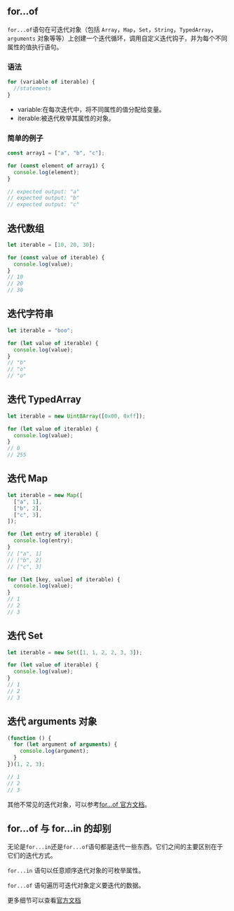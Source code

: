 ## for...of

`for...of`语句在可迭代对象（包括 `Array`，`Map`，`Set`，`String`，`TypedArray`，`arguments` 对象等等）上创建一个迭代循环，调用自定义迭代钩子，并为每个不同属性的值执行语句。

### 语法

```ts
for (variable of iterable) {
  //statements
}
```

- variable:在每次迭代中，将不同属性的值分配给变量。
- iterable:被迭代枚举其属性的对象。

### 简单的例子

```ts
const array1 = ["a", "b", "c"];

for (const element of array1) {
  console.log(element);
}

// expected output: "a"
// expected output: "b"
// expected output: "c"
```

## 迭代数组

```ts
let iterable = [10, 20, 30];

for (const value of iterable) {
  console.log(value);
}
// 10
// 20
// 30
```

## 迭代字符串

```ts
let iterable = "boo";

for (let value of iterable) {
  console.log(value);
}
// "b"
// "o"
// "o"
```

## 迭代 TypedArray

```ts
let iterable = new Uint8Array([0x00, 0xff]);

for (let value of iterable) {
  console.log(value);
}
// 0
// 255
```

## 迭代 Map

```ts
let iterable = new Map([
  ["a", 1],
  ["b", 2],
  ["c", 3],
]);

for (let entry of iterable) {
  console.log(entry);
}
// ["a", 1]
// ["b", 2]
// ["c", 3]

for (let [key, value] of iterable) {
  console.log(value);
}
// 1
// 2
// 3
```

## 迭代 Set

```ts
let iterable = new Set([1, 1, 2, 2, 3, 3]);

for (let value of iterable) {
  console.log(value);
}
// 1
// 2
// 3
```

## 迭代 arguments 对象

```ts
(function () {
  for (let argument of arguments) {
    console.log(argument);
  }
})(1, 2, 3);

// 1
// 2
// 3
```

其他不常见的迭代对象，可以参考[for...of 官方文档](https://developer.mozilla.org/zh-CN/docs/Web/JavaScript/Reference/Statements/for...of)。

## for...of 与 for...in 的却别

无论是`for...in`还是`for...of`语句都是迭代一些东西。它们之间的主要区别在于它们的迭代方式。

`for...in` 语句以任意顺序迭代对象的可枚举属性。

`for...of` 语句遍历可迭代对象定义要迭代的数据。

更多细节可以查看[官方文档](https://developer.mozilla.org/zh-CN/docs/Web/JavaScript/Reference/Statements/for...of#for...of%E4%B8%8Efor...in%E7%9A%84%E5%8C%BA%E5%88%AB)
